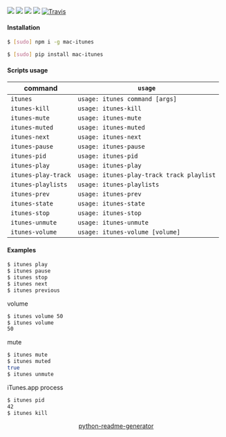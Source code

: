 <!--
https://pypi.org/project/readme-generator/
https://pypi.org/project/python-readme-generator/
-->

[![](https://img.shields.io/badge/OS-macOS-blue.svg?longCache=True)]()
[![](https://img.shields.io/badge/language-AppleScript-blue.svg?longCache=True)]()
[![](https://img.shields.io/pypi/v/mac-itunes.svg?maxAge=3600)](https://pypi.org/project/mac-itunes/)
[![](https://img.shields.io/npm/v/mac-itunes.svg?maxAge=3600)](https://www.npmjs.com/package/mac-itunes)
[![Travis](https://api.travis-ci.org/looking-for-a-job/mac-itunes.svg?branch=master)](https://travis-ci.org/looking-for-a-job/mac-itunes/)

#### Installation
```bash
$ [sudo] npm i -g mac-itunes
```
```bash
$ [sudo] pip install mac-itunes
```

#### Scripts usage
command|`usage`
-|-
`itunes` |`usage: itunes command [args]`
`itunes-kill` |`usage: itunes-kill`
`itunes-mute` |`usage: itunes-mute`
`itunes-muted` |`usage: itunes-muted`
`itunes-next` |`usage: itunes-next`
`itunes-pause` |`usage: itunes-pause`
`itunes-pid` |`usage: itunes-pid`
`itunes-play` |`usage: itunes-play`
`itunes-play-track` |`usage: itunes-play-track track playlist`
`itunes-playlists` |`usage: itunes-playlists`
`itunes-prev` |`usage: itunes-prev`
`itunes-state` |`usage: itunes-state`
`itunes-stop` |`usage: itunes-stop`
`itunes-unmute` |`usage: itunes-unmute`
`itunes-volume` |`usage: itunes-volume [volume]`

#### Examples
```bash
$ itunes play
$ itunes pause
$ itunes stop
$ itunes next
$ itunes previous
```

volume
```bash
$ itunes volume 50
$ itunes volume
50
```

mute
```bash
$ itunes mute
$ itunes muted
true
$ itunes unmute
```

iTunes.app process
```bash
$ itunes pid
42
$ itunes kill
```

<p align="center">
    <a href="https://pypi.org/project/python-readme-generator/">python-readme-generator</a>
</p>
